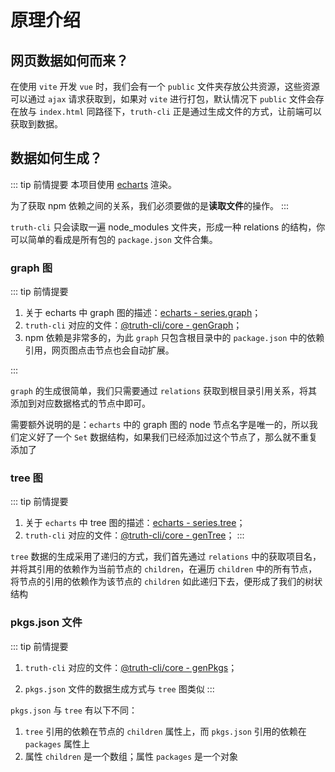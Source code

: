 # 原理介绍

## 网页数据如何而来？

在使用 `vite` 开发 `vue` 时，我们会有一个 `public` 文件夹存放公共资源，这些资源可以通过 `ajax` 请求获取到，如果对 `vite` 进行打包，默认情况下 `public` 文件会存在放与 `index.html` 同路径下，`truth-cli` 正是通过生成文件的方式，让前端可以获取到数据。

## 数据如何生成？

::: tip 前情提要
本项目使用 [echarts](https://github.com/apache/echarts) 渲染。

为了获取 npm 依赖之间的关系，我们必须要做的是**读取文件**的操作。
:::

`truth-cli` 只会读取一遍 node_modules 文件夹，形成一种 relations 的结构，你可以简单的看成是所有包的 `package.json` 文件合集。

### graph 图

::: tip 前情提要

1. 关于 echarts 中 graph 图的描述：[echarts - series.graph](https://echarts.apache.org/zh/option.html#series-graph)；
2. `truth-cli` 对应的文件：[@truth-cli/core - genGraph](https://github.com/truthRestorer/truth-cli/blob/main/packages/core/src/graph.ts)；
3. npm 依赖是非常多的，为此 `graph` 只包含根目录中的 `package.json` 中的依赖引用，网页图点击节点也会自动扩展。

:::


`graph` 的生成很简单，我们只需要通过 `relations` 获取到根目录引用关系，将其添加到对应数据格式的节点中即可。

需要额外说明的是：`echarts` 中的 graph 图的 node 节点名字是唯一的，所以我们定义好了一个 `Set` 数据结构，如果我们已经添加过这个节点了，那么就不重复添加了

### tree 图

::: tip 前情提要

1. 关于 `echarts` 中 tree 图的描述：[echarts - series.tree](https://echarts.apache.org/zh/option.html#series-tree)；
2. `truth-cli` 对应的文件：[@truth-cli/core - genTree](https://github.com/truthRestorer/truth-cli/blob/main/packages/core/src/tree.ts)；
:::

`tree` 数据的生成采用了递归的方式，我们首先通过 `relations` 中的获取项目名，并将其引用的依赖作为当前节点的 `children`，在遍历 `children` 中的所有节点，将节点的引用的依赖作为该节点的 `children` 如此递归下去，便形成了我们的树状结构

### pkgs.json 文件

::: tip 前情提要

1. `truth-cli` 对应的文件：[@truth-cli/core - genPkgs](https://github.com/truthRestorer/truth-cli/blob/main/packages/core/src/pkgs.ts)；

2. `pkgs.json` 文件的数据生成方式与 `tree` 图类似
:::

`pkgs.json` 与 `tree` 有以下不同：

1. `tree` 引用的依赖在节点的 `children` 属性上，而 `pkgs.json` 引用的依赖在 `packages` 属性上
2. 属性 `children` 是一个数组；属性 `packages` 是一个对象